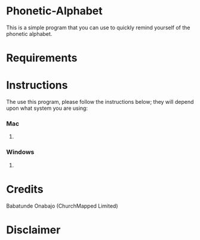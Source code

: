 # Phonetic-Alphabet
This is a simple program that you can use to quickly remind yourself of the phonetic alphabet. 

# Requirements

# Instructions
The use this program, please follow the instructions below; they will depend upon what system you are using:
### Mac
1.
### Windows
1.

# Credits
Babatunde Onabajo (ChurchMapped Limited)

# Disclaimer
